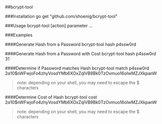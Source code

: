 ##bcrypt-tool


###Installation
    go get "github.com/shoenig/bcrypt-tool"

###Usage
    bcrypt-tool [action] parameter ...

###Examples

####Generate Hash from a Password
    bcrypt-tool hash p4ssw0rd
    
####Generate Hash from a Password with Cost
    bcrypt-tool hash p4ssw0rd 31
    
####Determine if Password matches Hash
    bcrypt-tool match p4ssw0rd $2a$10$nWFwjoFo4zhyVosdYMb6XOxZqlVB9Bk0TzOvmuo16oIwMZJXkpanW
> note: depending on your shell, you may need to escape the $ characters

####Determine Cost of Hash
    bcrypt-tool cost $2a$10$nWFwjoFo4zhyVosdYMb6XOxZqlVB9Bk0TzOvmuo16oIwMZJXkpanW
> note: depending on your shell, you may need to escape the $ characters
